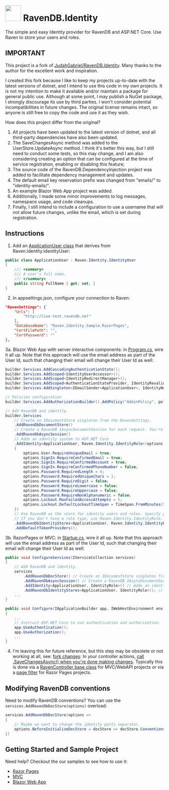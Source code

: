﻿# <img src="https://github.com/luis-fss/RavenDB.Identity/blob/master/RavenDB.Identity/nuget-icon.png?raw=true" width="50px" height="50px" /> RavenDB.Identity
The simple and easy Identity provider for RavenDB and ASP.NET Core. Use Raven to store your users and roles.

## IMPORTANT ##

This project is a fork of [JudahGabriel/RavenDB.Identity](https://github.com/JudahGabriel/RavenDB.Identity). Many thanks to the author for the excellent work and inspiration.

I created this fork because I like to keep my projects up-to-date with the latest versions of dotnet, and I intend to use this code in my own projects. It is not my intention to make it available and/or maintain a package for general public use. Although at some point, I may publish a NuGet package, I strongly discourage its use by third parties. I won't consider potential incompatibilities in future changes. The original license remains intact, so anyone is still free to copy the code and use it as they wish.

<a id="fork-changes">How does this project differ from the original?</a>

1. All projects have been updated to the latest version of dotnet, and all third-party dependencies have also been updated.
2. The SaveChangesAsync method was added to the UserStore.UpdateAsync method. I think it's better this way, but I still need to conduct some tests, so this may change, and I am also considering creating an option that can be configured at the time of service registration, enabling or disabling this feature;
3. The source code of the RavenDB.DependencyInjection project was added to facilitate dependency management and updates.
4. The default email key reservation prefix was changed from "emails/" to "identity-emails/".
5. An example Blazor Web App project was added.
6. Additionally, I made some minor improvements to log messages, namespace usage, and code cleanups.
7. Finally, I still intend to include a configuration to use a username that will not allow future changes, unlike the email, which is set during registration.

## Instructions ##

1. Add an [ApplicationUser class](https://github.com/luis-fss/RavenDB.Identity/blob/master/Samples/Sample.BlazorApp/Data/ApplicationUser.cs) that derives from Raven.Identity.IdentityUser:
```csharp
public class ApplicationUser : Raven.Identity.IdentityUser
{
    /// <summary>
    /// A user's full name.
    /// </summary>
    public string FullName { get; set; }
}
```

2. In appsettings.json, configure your connection to Raven:

```json
"RavenSettings": {
    "Urls": [
        "http://live-test.ravendb.net"
    ],
    "DatabaseName": "Raven.Identity.Sample.RazorPages",
    "CertFilePath": "",
    "CertPassword": ""
},
```

3a. Blazor Web App with server interactive components: in [Program.cs](https://github.com/luis-fss/RavenDB.Identity/blob/master/Samples/Sample.BlazorApp/Program.cs), wire it all up. Note that this approach will use the email address as part of the User Id, such that changing their email will change their User Id as well:

```csharp
builder.Services.AddCascadingAuthenticationState();
builder.Services.AddScoped<IdentityUserAccessor>();
builder.Services.AddScoped<IdentityRedirectManager>();
builder.Services.AddScoped<AuthenticationStateProvider, IdentityRevalidatingAuthenticationStateProvider>();
builder.Services.AddSingleton<IEmailSender<ApplicationUser>, IdentityNoOpEmailSender>();

// Policies configuration
builder.Services.AddAuthorizationBuilder().AddPolicy("AdminPolicy", policy => policy.RequireRole("Admin"));

// Add RavenDB and identity.
builder.Services
    // Create an IDocumentStore singleton from the RavenSettings.
    .AddRavenDbDocumentStore()
    // Create a RavenDB IAsyncDocumentSession for each request. You're responsible for calling .SaveChanges after each request.
    .AddRavenDbAsyncSession()
    // Adds an identity system to ASP.NET Core
    .AddIdentity<ApplicationUser, Raven.Identity.IdentityRole>(options =>
    {
        options.User.RequireUniqueEmail = true;
        options.SignIn.RequireConfirmedEmail = true;
        options.SignIn.RequireConfirmedAccount = true;
        options.SignIn.RequireConfirmedPhoneNumber = false;
        options.Password.RequiredLength = 4;
        options.Password.RequiredUniqueChars = 1;
        options.Password.RequireDigit = false;
        options.Password.RequireLowercase = false;
        options.Password.RequireUppercase = false;
        options.Password.RequireNonAlphanumeric = false;
        options.Lockout.MaxFailedAccessAttempts = 5;
        options.Lockout.DefaultLockoutTimeSpan = TimeSpan.FromMinutes(5);
    })
    // Use RavenDB as the store for identity users and roles. Specify your app user type here, and your role type.
    // If you don't have a role type, use Raven.Identity.IdentityRole.
    .AddRavenDbIdentityStores<ApplicationUser, Raven.Identity.IdentityRole>()
    .AddDefaultTokenProviders();
```

3b. RazorPages or MVC: in [Startup.cs](https://github.com/luis-fss/RavenDB.Identity/blob/master/Samples/Sample.RazorPages/Startup.cs), wire it all up. Note that this approach will use the email address as part of the User Id, such that changing their email will change their User Id as well:

```csharp
public void ConfigureServices(IServiceCollection services)
{    
    // Add RavenDB and identity.
    services
        .AddRavenDbDocStore() // Create an IDocumentStore singleton from the RavenSettings.
        .AddRavenDbAsyncSession() // Create a RavenDB IAsyncDocumentSession for each request. You're responsible for calling .SaveChanges after each request.
        .AddIdentity<ApplicationUser, IdentityRole>() // Adds an identity system to ASP.NET Core
        .AddRavenDbIdentityStores<ApplicationUser, IdentityRole>(); // Use RavenDB as the store for identity users and roles. Specify your app user type here, and your role type. If you don't have a role type, use Raven.Identity.IdentityRole.
    ...
}

public void Configure(IApplicationBuilder app, IWebHostEnvironment env)
{
    ...
    // Instruct ASP.NET Core to use authentication and authorization.
    app.UseAuthentication();
    app.UseAuthorization();
    ...
}
```

4. I'm leaving this for future reference, but this step may be obsolete or not working at all, see: <a href="#fork-changes">fork changes</a>: In your controller actions, [call .SaveChangesAsync() when you're done making changes](https://github.com/luis-fss/RavenDB.Identity/blob/master/Samples/Sample.RazorPages/Filters/RavenSaveChangesAsyncFilter.cs#L35). Typically this is done via a [RavenController base class](https://github.com/luis-fss/RavenDB.Identity/blob/master/Samples/Sample.Mvc/Controllers/RavenController.cs) for MVC/WebAPI projects or via a [page filter](https://github.com/luis-fss/RavenDB.Identity/blob/master/Samples/Sample.RazorPages/Filters/RavenSaveChangesAsyncFilter.cs) for Razor Pages projects.

## Modifying RavenDB conventions

Need to modify RavenDB conventions? You can use the `services.AddRavenDbDocStore(options)` overload:

```csharp
services.AddRavenDbDocStore(options =>
{
    // Maybe we want to change the identity parts separator.
    options.BeforeInitializeDocStore = docStore => docStore.Conventions.IdentityPartsSeparator = "-";
})
```

## Getting Started and Sample Project

Need help? Checkout the our samples to see how to use it:

- [Razor Pages](https://github.com/luis-fss/RavenDB.Identity/tree/master/Samples/Sample.RazorPages) 
- [MVC](https://github.com/luis-fss/RavenDB.Identity/tree/master/Samples/Sample.Mvc)
- [Blazor Web App](https://github.com/luis-fss/RavenDB.Identity/tree/master/Samples/Sample.BlazorApp)
